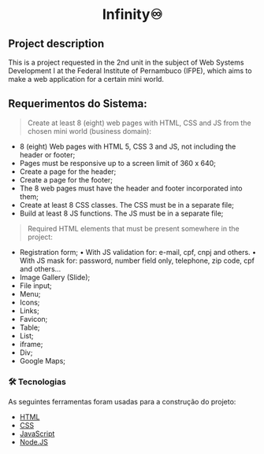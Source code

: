 <h1 align="center">Infinity♾️</h1>

## Project description
This is a project requested in the 2nd unit in the subject of Web Systems Development I at the Federal Institute of Pernambuco (IFPE), which aims to make a web application for a certain mini world.

## Requerimentos do Sistema:

> Create at least 8 (eight) web pages with HTML, CSS and JS from the chosen mini world (business domain):
- 8 (eight) Web pages with HTML 5, CSS 3 and JS, not including the header or footer;
- Pages must be responsive up to a screen limit of 360 x 640;
- Create a page for the header;
- Create a page for the footer;
- The 8 web pages must have the header and footer incorporated into them;
- Create at least 8 CSS classes. The CSS must be in a separate file;
- Build at least 8 JS functions. The JS must be in a separate file;

> Required HTML elements that must be present somewhere in the project:
- Registration form;
      • With JS validation for: e-mail, cpf, cnpj and others.
      • With JS mask for: password, number field only, telephone, zip code, cpf and others...
- Image Gallery (Slide);
- File input;
- Menu;
- Icons;
- Links;
- Favicon;
- Table;
- List;
- iframe;
- Div;
- Google Maps;

### 🛠 Tecnologias

As seguintes ferramentas foram usadas para a construção do projeto:

- [HTML](https://www.w3schools.com/)
- [CSS](https://www.w3schools.com/)
- [JavaScript](https://www.w3schools.com/)
- [Node.JS](https://nodejs.org/en/)
